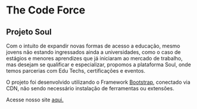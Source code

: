 # The Code Force

## Projeto Soul

<p>Com o intuito de expandir novas formas de acesso a educação, mesmo jovens não estando ingressados ainda a universidades, como o caso de estágios e menores aprendizes que já iniciaram ao mercado de trabalho, mas desejam se qualificar e especializar, propomos a plataforma Soul, onde temos parcerias com Edu Techs, certificações e eventos.</p>

<p>O projeto foi desenvolvido utilizando o Framework <a href="https://getbootstrap.com/" target="_blank">Bootstrap</a>, conectado via CDN, não sendo necessário instalação de ferramentas ou extensões.</p>

Acesse nosso site <a href="https://https-github-com-houseofdragons.github.io/soul-front/">aqui.</a>